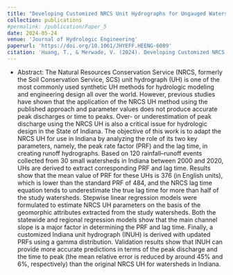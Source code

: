 ```yaml
---
title: "Developing Customized NRCS Unit Hydrographs for Ungauged Watersheds in Indiana"
collection: publications
#permalink: /publication/Paper_5
date: 2024-05-24
venue: 'Journal of Hydrologic Engineering'
paperurl: 'https://doi.org/10.1061/JHYEFF.HEENG-6089'
citation: 'Huang, T., & Merwade, V. (2024). Developing Customized NRCS Unit Hydrographs for Ungauged Watersheds in Indiana. Journal of Hydrologic Engineering, 29(4), 04024022.'
---
```

* Abstract: The Natural Resources Conservation Service (NRCS, formerly the Soil Conservation Service, SCS) unit hydrograph (UH) is one of the most commonly used synthetic UH methods for hydrologic modeling and engineering design all over the world. However, previous studies have shown that the application of the NRCS UH method using the published approach and parameter values does not produce accurate peak discharges or time to peaks. Over- or underestimation of peak discharge using the NRCS UH is also a critical issue for hydrologic design in the State of Indiana. The objective of this work is to adapt the NRCS UH for use in Indiana by analyzing the role of its two key parameters, namely, the peak rate factor (PRF) and the lag time, in creating runoff hydrographs. Based on 120 rainfall–runoff events collected from 30 small watersheds in Indiana between 2000 and 2020, UHs are derived to extract corresponding PRF and lag time. Results show that the mean value of PRF for these UHs is 376 (in English units), which is lower than the standard PRF of 484, and the NRCS lag time equation tends to underestimate the true lag time for more than half of the study watersheds. Stepwise linear regression models were formulated to estimate NRCS UH parameters on the basis of the geomorphic attributes extracted from the study watersheds. Both the statewide and regional regression models show that the main channel slope is a major factor in determining the PRF and lag time. Finally, a customized Indiana unit hydrograph (INUH) is derived with updated PRFs using a gamma distribution. Validation results show that INUH can provide more accurate predictions in terms of the peak discharge and the time to peak (the mean relative error is reduced by around 45% and 6%, respectively) than the original NRCS UH for watersheds in Indiana.
